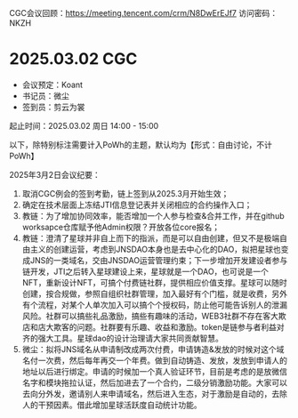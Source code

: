 CGC会议回顾：https://meeting.tencent.com/crm/N8DwErEJf7
访问密码：NKZH

# 2025.03.02 CGC

- 会议预定：Koant
- 书记员：微尘
- 签到员：剪云为裳

起止时间：2025.03.02 周日 14:00 - 15:00

以下，除特别标注需要计入PoWh的主题，默认均为【形式：自由讨论，不计PoWh】

2025年3月2日会议纪要：
1. 取消CGC例会的签到考勤，链上签到从2025.3月开始生效；
2. 确定在技术层面上冻结JTI信息登记表并关闭相应的合约操作入口；
3. 教链：为了增加协同效率，能否增加一个人参与检查&合并工作，并在github worksapce仓库赋予他Admin权限？开放各位core报名；
4. 教链：澄清了星球并非自上而下的指派，而是可以自由创建，但又不是极端自由主义的创建运营，考虑到JNSDAO本身也是去中心化的DAO，拟把星球也变成JNS的一类域名，交由JNSDAO运营管理约束；下一步增加开发建设者参与链开发，JTI之后转入星球建设上来，星球就是一个DAO，也可说是一个NFT，重新设计NFT，可搞个付费链社群，提供相应价值支撑。星球可以随时创建，按合规做，参照自组织社群管理，加入最好有个门槛，就是收费，另外有个流程，对某个人单次加入可以搞个个授权码，防止他可能告诉别人的泄漏风险。社群可以搞些礼品激励，搞些有趣味的活动，WEB3社群不存在客大欺店和店大欺客的问题。社群要有乐趣、收益和激励。token是链参与者利益对齐的强大工具。星球dao的设计治理请大家共同贡献智慧。
5. 微尘：拟将JNS域名从申请制改成两次付费，申请铸造&发放的时候对这个域名付一次费，然后每年再交一个年费。做到自动铸造、发放，发放到申请人的地址以后进行绑定。申请的时候加一个真人验证环节，目前是考虑的是放微信名字和模块拖拉认证，然后加进去了一个合约，二级分销激励功能。大家可以去向分外发，邀请别人来申请域名，然后进入生态，对于激励是自动的，去除人的干预因素。借此增加星球活跃度自动统计功能。
